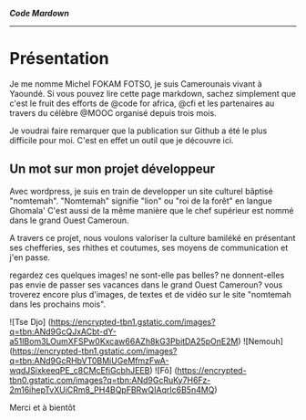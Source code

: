 ***Code Mardown***
******************

Présentation
==


Je me nomme Michel FOKAM FOTSO, je suis Camerounais vivant à Yaoundé. Si vous pouvez lire cette page markdown, sachez simplement que c'est le fruit des efforts de @code for africa, @cfi et les partenaires au travers du célèbre @MOOC organisé depuis trois mois.

Je voudrai faire remarquer que la publication sur Github a été le plus difficile pour moi.  C'est en effet un outil que je découvre ici.

Un mot sur mon projet développeur
-

Avec wordpress, je suis en train de developper un site culturel bâptisé "nomtemah". "Nomtemah" signifie "lion" ou "roi de la forêt" en langue Ghomala' C'est aussi de la même manière que le chef supérieur est nommé dans le grand Ouest Cameroun. 

A travers ce projet, nous voulons valoriser la culture bamiléké en présentant ses chefferies, ses rhithes et coutumes, ses moyens de communication et j'en passe. 

regardez ces quelques images! ne sont-elle pas belles? ne donnent-elles pas envie de passer ses vacances dans le grand Ouest Cameroun? vous troverez encore plus d'images, de textes et de vidéo sur le site "nomtemah dans les prochains mois".


![Tse Djo] (https://encrypted-tbn1.gstatic.com/images?q=tbn:ANd9GcQJxACbt-dY-a51IBom3LOumXFSPw0Kxcaw66AZh8kG3PbitDA25pOnE2M) ![Nemouh] (https://encrypted-tbn1.gstatic.com/images?q=tbn:ANd9GcRHbVT0BMiUGeMfmzFwA-wqdJSixkeeqPE_c8CMcEfiGcbhJEEB) ![Fô] (https://encrypted-tbn0.gstatic.com/images?q=tbn:ANd9GcRuKy7H6Fz-2m16ihepTvXUiCRm8_PH4BQpFBRwQIAqrIc6B5n4MQ)  

Merci et à bientôt